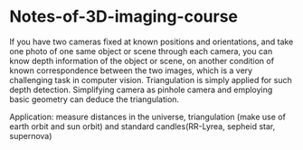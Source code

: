 # Notes-of-3D-imaging-course

If you have two cameras fixed at known positions and orientations, and take one photo of one same object or scene through each camera, you can know depth information of the object or scene, on another condition of known correspondence between the two images, which is a very challenging task in computer vision. Triangulation is simply applied for such depth detection. Simplifying camera as pinhole camera and employing basic geometry can deduce the triangulation.

Application: measure distances in the universe, triangulation (make use of earth orbit and sun orbit) and standard candles(RR-Lyrea, sepheid star, supernova)


